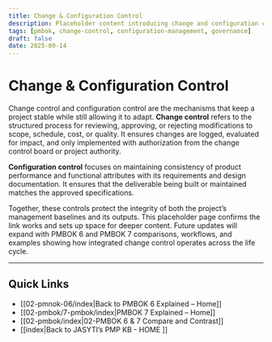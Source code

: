 ```yaml
---
title: Change & Configuration Control
description: Placeholder content introducing change and configuration control in projects
tags: [pmbok, change-control, configuration-management, governance]
draft: false
date: 2025-09-14
---
```


# Change & Configuration Control

Change control and configuration control are the mechanisms that keep a project stable while still allowing it to adapt. **Change control** refers to the structured process for reviewing, approving, or rejecting modifications to scope, schedule, cost, or quality. It ensures changes are logged, evaluated for impact, and only implemented with authorization from the change control board or project authority.  

**Configuration control** focuses on maintaining consistency of product performance and functional attributes with its requirements and design documentation. It ensures that the deliverable being built or maintained matches the approved specifications.  

Together, these controls protect the integrity of both the project’s management baselines and its outputs. This placeholder page confirms the link works and sets up space for deeper content. Future updates will expand with PMBOK 6 and PMBOK 7 comparisons, workflows, and examples showing how integrated change control operates across the life cycle.

---
## Quick Links
- [[02-pmnok-06/index|Back to PMBOK 6 Explained – Home]]
- [[02-pmbok/7-pmbok/index|PMBOK 7 Explained – Home]]
- [[02-pmbok/index|02-PMBOK 6 & 7 Compare and Contrast]]
- [[index|Back to JASYTI’s PMP KB - HOME ]]